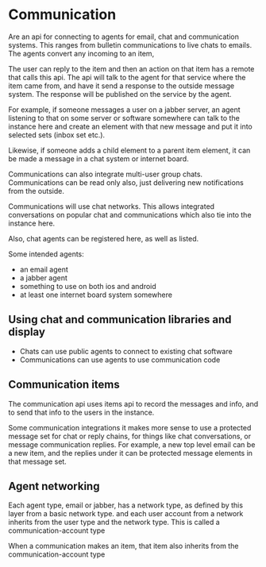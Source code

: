 # Communication

Are an api for connecting to agents for email, chat and communication systems. This ranges from bulletin communications to live chats to emails.
The agents convert any incoming to an item,

The user can reply to the item and then an action on that item has a remote that calls this api.
The api will talk to the agent for that service where the item came from, and have it send a response to the outside message system.
The response will be published on the service by the agent.


For example, if someone messages a user on a jabber server, an agent listening to that on some server or software somewhere 
 can talk to the instance here and create an element with that new message and put it into selected sets (inbox set etc.).

Likewise, if someone adds a child element to a parent item element, it can be made a message in a chat system or internet board.

Communications can also integrate multi-user group chats. Communications can be read only also, just delivering new notifications from the outside.

Communications will use chat networks. This allows integrated conversations on popular chat and communications which also tie into the instance here.


Also, chat agents can be registered here, as well as listed.

Some intended agents:
* an email agent
* a jabber agent
* something to use on both ios and android
* at least one internet board system somewhere


## Using chat and communication libraries and display

* Chats can use public agents to connect to existing chat software
* Communications can use agents to use  communication code

## Communication items

The communication api uses items api to record the messages and info, and to send that info to the users in the instance.

Some communication integrations it makes more sense to use a protected message set for chat or reply chains, for things like chat conversations, or message communication replies.
For example, a new top level email can be a new item, and the replies under it can be protected message elements in that message set.


## Agent networking

Each agent type, email or jabber, has a network type, as defined by this layer from a basic network type.
and each user account from a network inherits from the user type and the network type. This is called a communication-account type

When a communication makes an item, that item also inherits from the communication-account type

